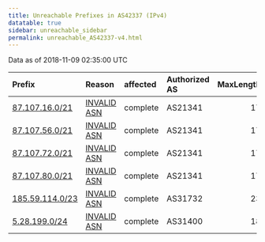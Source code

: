 ```yaml
---
title: Unreachable Prefixes in AS42337 (IPv4)
datatable: true
sidebar: unreachable_sidebar
permalink: unreachable_AS42337-v4.html
---
```


Data as of 2018-11-09 02:35:00 UTC


<div class="datatable-begin"></div>

| Prefix                                                   | Reason                                                                                                 | affected   | Authorized AS   |   MaxLength | Anchor                                         |   unreachable /24s |
|:---------------------------------------------------------|:-------------------------------------------------------------------------------------------------------|:-----------|:----------------|------------:|:-----------------------------------------------|-------------------:|
| [87.107.16.0/21](https://stat.ripe.net/87.107.16.0/21)   | [INVALID ASN](https://rpki-validator.ripe.net/announcement-preview?asn=AS42337&prefix=87.107.16.0/21)  | complete   | AS21341         |          17 | [RIPE](unreachable_RIPE_NCC_RPKI_Root-v4.html) |                  8 |
| [87.107.56.0/21](https://stat.ripe.net/87.107.56.0/21)   | [INVALID ASN](https://rpki-validator.ripe.net/announcement-preview?asn=AS42337&prefix=87.107.56.0/21)  | complete   | AS21341         |          17 | [RIPE](unreachable_RIPE_NCC_RPKI_Root-v4.html) |                  8 |
| [87.107.72.0/21](https://stat.ripe.net/87.107.72.0/21)   | [INVALID ASN](https://rpki-validator.ripe.net/announcement-preview?asn=AS42337&prefix=87.107.72.0/21)  | complete   | AS21341         |          17 | [RIPE](unreachable_RIPE_NCC_RPKI_Root-v4.html) |                  8 |
| [87.107.80.0/21](https://stat.ripe.net/87.107.80.0/21)   | [INVALID ASN](https://rpki-validator.ripe.net/announcement-preview?asn=AS42337&prefix=87.107.80.0/21)  | complete   | AS21341         |          17 | [RIPE](unreachable_RIPE_NCC_RPKI_Root-v4.html) |                  8 |
| [185.59.114.0/23](https://stat.ripe.net/185.59.114.0/23) | [INVALID ASN](https://rpki-validator.ripe.net/announcement-preview?asn=AS42337&prefix=185.59.114.0/23) | complete   | AS31732         |          23 | [RIPE](unreachable_RIPE_NCC_RPKI_Root-v4.html) |                  2 |
| [5.28.199.0/24](https://stat.ripe.net/5.28.199.0/24)     | [INVALID ASN](https://rpki-validator.ripe.net/announcement-preview?asn=AS42337&prefix=5.28.199.0/24)   | complete   | AS31400         |          18 | [RIPE](unreachable_RIPE_NCC_RPKI_Root-v4.html) |                  1 |

<div class="datatable-end"></div>